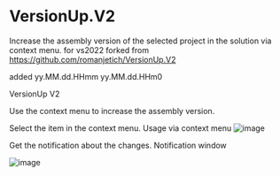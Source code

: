 # VersionUp.V2

Increase the assembly version of the selected project in the solution via context menu. for vs2022
forked from https://github.com/romanjetich/VersionUp.V2

added
yy.MM.dd.HHmm
yy.MM.dd.HHm0


VersionUp V2

Use the context menu to increase the assembly version.

Select the item in the context menu. Usage via context menu
![image](https://user-images.githubusercontent.com/22827363/167571502-952ae517-40f4-4168-a01c-1669377153ae.png)

Get the notification about the changes. Notification window

![image](https://user-images.githubusercontent.com/22827363/167571608-777652a9-6280-475a-bcde-31a222d38e4e.png)
